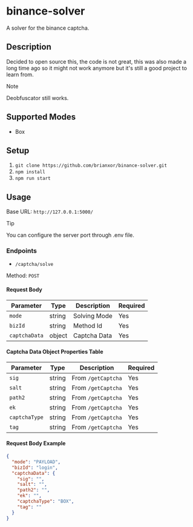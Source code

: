 # binance-solver

A solver for the binance captcha.

## Description

Decided to open source this, the code is not great, this was also made a long time ago so it might not work anymore but it's still a good project to learn from.

> [!NOTE]
> Deobfuscator still works.

## Supported Modes

- Box

## Setup

1. `git clone https://github.com/brianxor/binance-solver.git`
2. `npm install`
3. `npm run start`

## Usage

Base URL: `http://127.0.0.1:5000/`

> [!TIP]
> You can configure the server port through .env file.

### Endpoints

- `/captcha/solve`

Method: `POST`

#### Request Body

| Parameter      | Type   | Description                                | Required |
|----------------|--------|--------------------------------------------|----------|
| `mode`         | string | Solving Mode           | Yes      |
| `bizId`        | string | Method Id    | Yes      |
| `captchaData`  | object | Captcha Data     | Yes      |

#### Captcha Data Object Properties Table
| Parameter       | Type   | Description                           | Required |
|-----------------|--------|---------------------------------------|----------|
| `sig`         | string | From `/getCaptcha` | Yes      |
| `salt`     | string | From `/getCaptcha`  | Yes      |
| `path2`     | string | From `/getCaptcha`     | Yes       |
| `ek`     | string | From `/getCaptcha`     | Yes       |
| `captchaType`     | string | From `/getCaptcha`     | Yes       |
| `tag`     | string | From `/getCaptcha`     | Yes       |

#### Request Body Example
```json
{
  "mode": "PAYLOAD",
  "bizId": "login",
  "captchaData": {
    "sig": "",
    "salt": "",
    "path2": "",
    "ek": "",
    "captchaType": "BOX",
    "tag": ""
  }
}
```